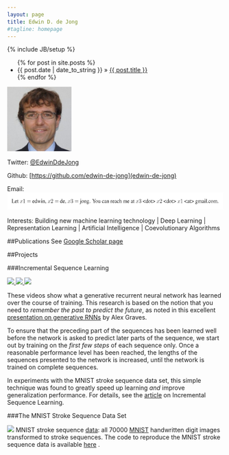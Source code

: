 ```yaml
---
layout: page
title: Edwin D. de Jong
#tagline: homepage
---
```

{% include JB/setup %}


[](Posts:)
<ul class="posts">
  {% for post in site.posts %}
    <li><span>{{ post.date | date_to_string }}</span> &raquo; <a href="{{ BASE_PATH }}{{ post.url }}">{{ post.title }}</a></li>
  {% endfor %}
</ul>





<img src="fig/edwin-de-jong.jpg" style="width:150px;height:150px;">

Twitter: [@EdwinDdeJong](https://twitter.com/EdwinDdeJong)

Github: [https://github.com/edwin-de-jong](edwin-de-jong)

Email: <img src="edwin-de-jong-contact.png" alt="email" style="width:600px;height:40px;">

Interests: Building new machine learning technology &#124; Deep Learning &#124; Representation Learning &#124; Artificial Intelligence &#124; Coevolutionary Algorithms

##Publications
See [Google Scholar page](https://scholar.google.com/citations?user=l9w80gcAAAAJ&hl=en)	

##Projects

###Incremental Sequence Learning


<a href="pub/incremental-sequence-learning.pdf">
<img src="blog/isl/rnn-movies/2-movie.gif" width="275">
<img src="blog/isl/rnn-movies/4-movie.gif" width="275">
<img src="blog/isl/rnn-movies/9-movie.gif" width="275">
</a>

These videos show what a generative recurrent neural network has learned over the course of training.
This research is based on the notion that you need to *remember the past to predict the future*, as noted in this excellent [presentation on generative RNNs](https://www.youtube.com/watch?v=-yX1SYeDHbg) by Alex Graves.

To ensure that the preceding part of the sequences has been learned well before the network is asked to predict later parts of the sequence, we start out by training on the *first few steps* of each sequence only. Once a reasonable performance level has been reached, the lengths of the sequences presented to the network is increased, until the network is trained on complete sequences.

In experiments with the MNIST stroke sequence data set, this simple technique was found to greatly speed up learning *and* improve generalization performance. For details, see the [article](pub/incremental-sequence-learning.pdf) on Incremental Sequence Learning.


###The MNIST Stroke Sequence Data Set


<a href="https://github.com/edwin-de-jong/mnist-digits-stroke-sequence-data/wiki/MNIST-digits-stroke-sequence-data"><img src="https://github.com/edwin-de-jong/mnist-digits-stroke-sequence-data/raw/master/fig/trainimg-25-sequence.png" width="200"></a> MNIST stroke sequence [data](https://github.com/edwin-de-jong/mnist-digits-stroke-sequence-data/wiki/MNIST-digits-stroke-sequence-data): all 70000 [MNIST](http://yann.lecun.com/exdb/mnist/) handwritten digit images transformed to stroke sequences. The code to reproduce the MNIST stroke sequence data is available [here](https://github.com/edwin-de-jong/mnist-digits-as-stroke-sequences/wiki/MNIST-digits-as-stroke-sequences-(code)) .


